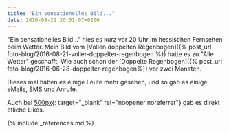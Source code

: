 ```yaml
---
title: "Ein sensationelles Bild..."
date: 2016-08-22 20:51:07+0200
---
```

"Ein sensationelles Bild..." hies es kurz vor 20 Uhr im hessischen Fernsehen beim Wetter. Mein Bild vom [Vollen doppelten Regenbogen]({% post_url foto-blog/2016-08-21-voller-doppelter-regenbogen %}) hatte es zu "Alle Wetter" geschafft. Wie auch schon der [Doppelte Regenbogen]({% post_url foto-blog/2016-06-28-doppelter-regenbogen%}) vor zwei Monaten.

Dieses mal haben es einige Leute mehr gesehen, und so gab es einige eMails, SMS und Anrufe.

Auch bei [500px](https://500px.com/wetty){: target="_blank" rel="noopener noreferrer"} gab es direkt etliche Likes.

{% include _references.md %}

